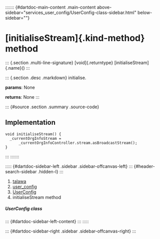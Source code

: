 ::::::: {#dartdoc-main-content .main-content above-sidebar="services_user_config/UserConfig-class-sidebar.html" below-sidebar=""}
<div>

# [initialiseStream]{.kind-method} method

</div>

::: {.section .multi-line-signature}
[void]{.returntype} [initialiseStream]{.name}()
:::

::: {.section .desc .markdown}
initialise.

**params**: None

**returns**: None
:::

::: {#source .section .summary .source-code}
## Implementation

``` language-dart
void initialiseStream() {
  _currentOrgInfoStream =
      _currentOrgInfoController.stream.asBroadcastStream();
}
```
:::
:::::::

::::: {#dartdoc-sidebar-left .sidebar .sidebar-offcanvas-left}
::: {#header-search-sidebar .hidden-l}
:::

1.  [talawa](../../index.html)
2.  [user_config](../../services_user_config/)
3.  [UserConfig](../../services_user_config/UserConfig-class.html)
4.  initialiseStream method

##### UserConfig class

::: {#dartdoc-sidebar-left-content}
:::
:::::

::: {#dartdoc-sidebar-right .sidebar .sidebar-offcanvas-right}
:::

